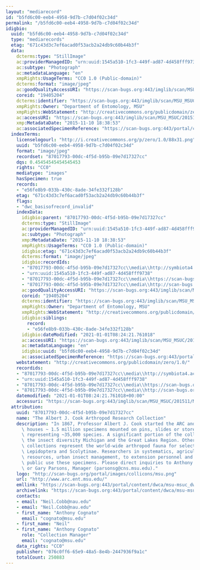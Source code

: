 ```yaml
---
layout: "mediarecord"
id: "b5fd6c00-eeb4-4958-9d7b-c7d04f02c34d"
permalink: "/b5fd6c00-eeb4-4958-9d7b-c7d04f02c34d"
idigbio:
  uuid: "b5fd6c00-eeb4-4958-9d7b-c7d04f02c34d"
  type: "mediarecords"
  etag: "671c43d3c7ef6acad0f53acb2a24db9c60b44b3f"
  data:
    dcterms:type: "StillImage"
    ac:providerManagedID: "urn:uuid:1545a510-1fc3-449f-ad87-4d458fff9738"
    ac:subtype: "Photograph"
    ac:metadataLanguage: "en"
    xmpRights:UsageTerms: "CC0 1.0 (Public-domain)"
    dcterms:format: "image/jpeg"
    ac:goodQualityAccessURI: "https://scan-bugs.org:443/imglib/scan/MSU_MSUC/201511/MSUC20344_1447205933.jpg"
    coreid: "19405204"
    dcterms:identifier: "https://scan-bugs.org:443/imglib/scan/MSU_MSUC/201511/MSUC20344_1447205933.jpg"
    xmpRights:Owner: "Department of Entomology, MSU"
    xmpRights:WebStatement: "http://creativecommons.org/publicdomain/zero/1.0/"
    ac:accessURI: "https://scan-bugs.org:443/imglib/scan/MSU_MSUC/201511/MSUC20344_1447205933.jpg"
    xmp:MetadataDate: "2015-11-10 18:38:53"
    ac:associatedSpecimenReference: "https://scan-bugs.org:443/portal/collections/individual/index.php?occid=19405204"
  indexTerms:
    licenselogourl: "http://i.creativecommons.org/p/zero/1.0/88x31.png"
    uuid: "b5fd6c00-eeb4-4958-9d7b-c7d04f02c34d"
    format: "image/jpeg"
    recordset: "87017793-00dc-4f5d-b95b-09e7d17327cc"
    dqs: 0.45454545454545453
    rights: "CC0"
    mediatype: "images"
    hasSpecimen: true
    records:
    - "e56fe8b9-033b-430c-8ade-34fe332f128b"
    etag: "671c43d3c7ef6acad0f53acb2a24db9c60b44b3f"
    flags:
    - "dwc_basisofrecord_invalid"
    indexData:
      idigbio:parent: "87017793-00dc-4f5d-b95b-09e7d17327cc"
      dcterms:type: "StillImage"
      ac:providerManagedID: "urn:uuid:1545a510-1fc3-449f-ad87-4d458fff9738"
      ac:subtype: "Photograph"
      xmp:MetadataDate: "2015-11-10 18:38:53"
      xmpRights:UsageTerms: "CC0 1.0 (Public-domain)"
      idigbio:etag: "671c43d3c7ef6acad0f53acb2a24db9c60b44b3f"
      dcterms:format: "image/jpeg"
      idigbio:recordIds:
      - "87017793-00dc-4f5d-b95b-09e7d17327cc\\media\\http://symbiota4.acis.ufl.edu/imglib/scan/msu_msuc/201511/msuc20344_1447205933.jpg"
      - "urn:uuid:1545a510-1fc3-449f-ad87-4d458fff9738"
      - "87017793-00dc-4f5d-b95b-09e7d17327cc\\media\\https://scan-bugs.org:443/imglib/scan/msu_msuc/201511/msuc20344_1447205933.jpg"
      - "87017793-00dc-4f5d-b95b-09e7d17327cc\\media\\http://scan-bugs.org/imglib/scan/msu_msuc/201511/msuc20344_1447205933.jpg"
      ac:goodQualityAccessURI: "https://scan-bugs.org:443/imglib/scan/MSU_MSUC/201511/MSUC20344_1447205933.jpg"
      coreid: "19405204"
      dcterms:identifier: "https://scan-bugs.org:443/imglib/scan/MSU_MSUC/201511/MSUC20344_1447205933.jpg"
      xmpRights:Owner: "Department of Entomology, MSU"
      xmpRights:WebStatement: "http://creativecommons.org/publicdomain/zero/1.0/"
      idigbio:siblings:
        record:
        - "e56fe8b9-033b-430c-8ade-34fe332f128b"
      idigbio:dateModified: "2021-01-01T08:24:21.761018"
      ac:accessURI: "https://scan-bugs.org:443/imglib/scan/MSU_MSUC/201511/MSUC20344_1447205933.jpg"
      ac:metadataLanguage: "en"
      idigbio:uuid: "b5fd6c00-eeb4-4958-9d7b-c7d04f02c34d"
      ac:associatedSpecimenReference: "https://scan-bugs.org:443/portal/collections/individual/index.php?occid=19405204"
    webstatement: "http://creativecommons.org/publicdomain/zero/1.0/"
    recordids:
    - "87017793-00dc-4f5d-b95b-09e7d17327cc\\media\\http://symbiota4.acis.ufl.edu/imglib/scan/msu_msuc/201511/msuc20344_1447205933.jpg"
    - "urn:uuid:1545a510-1fc3-449f-ad87-4d458fff9738"
    - "87017793-00dc-4f5d-b95b-09e7d17327cc\\media\\https://scan-bugs.org:443/imglib/scan/msu_msuc/201511/msuc20344_1447205933.jpg"
    - "87017793-00dc-4f5d-b95b-09e7d17327cc\\media\\http://scan-bugs.org/imglib/scan/msu_msuc/201511/msuc20344_1447205933.jpg"
    datemodified: "2021-01-01T08:24:21.761018+00:00"
    accessuri: "https://scan-bugs.org:443/imglib/scan/MSU_MSUC/201511/MSUC20344_1447205933.jpg"
  attribution:
    uuid: "87017793-00dc-4f5d-b95b-09e7d17327cc"
    name: "The Albert J. Cook Arthropod Research Collection"
    description: "In 1867, Professor Albert J. Cook started the ARC and it currently\
      \ houses ~ 1.5 million specimens mounted on pins, slides or stored in alcohol\
      \ representing ~35,000 species. A significant portion of the collection represents\
      \ the insect diversity Michigan and the Great Lakes Region. Other significant\
      \ collections represent the world-wide arthropod fauna for select taxa, e.g.,\
      \ Lepidoptera and Scolytinae. Researchers in systematics, agriculture, natural\
      \ resources, urban insect management, to extension personnel and to the general\
      \ public use these specimens. Please direct inquiries to Anthony Cognato, Director\
      \ or Gary Parsons, Manager (parsonsg@cns.msu.edu)."
    logo: "http://scan-bugs.org/portal/images/collicons/msu.png"
    url: "http://www.arc.ent.msu.edu/"
    emllink: "https://scan-bugs.org:443/portal/content/dwca/msu-msuc_dwc-a.eml"
    archivelink: "https://scan-bugs.org:443/portal/content/dwca/msu-msuc_dwc-a.zip"
    contacts:
    - email: "Neil.Cobb@nau.edu"
    - email: "Neil.Cobb@nau.edu"
    - first_name: "Anthony Cognato"
      email: "cognato@msu.edu"
    - first_name: "Neil"
    - first_name: "Anthony Cognato"
      role: "Collection Manager"
      email: "cognato@msu.edu"
    data_rights: "CC0"
    publisher: "076c0ff6-65e9-48a5-8e4b-2447936f9a1c"
    totalCount: 250883
---
```

